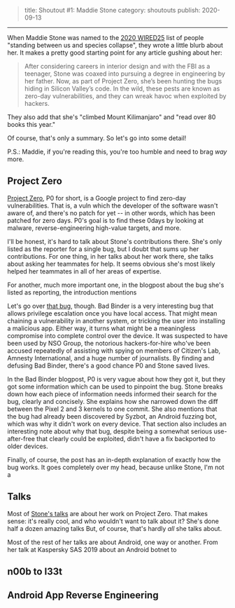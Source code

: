 > title: Shoutout #1: Maddie Stone
> category: shoutouts
> publish: 2020-09-13
---

When Maddie Stone was named to the [2020 WIRED25][2020WIRED25] list of people "standing between us and species collapse", they wrote a little blurb about her.
It makes a pretty good starting point for any article gushing about her:

> After ­considering­ careers in interior design and with the FBI as a teenager, Stone was coaxed into pursuing a degree in engineering by her father.
> Now, as part of Project Zero, she’s been hunting the bugs hiding in Silicon ­Valley’s code.
> In the wild, these pests are known as zero-day vulnerabilities, and they can wreak havoc when exploited by hackers.

They also add that she's "climbed Mount Kilimanjaro" and "read over 80 books this year."

Of course, that's only a summary.
So let's go into some detail!

P.S.: Maddie, if you're reading this, you're too humble and need to brag _way_ more.

## Project Zero

[Project Zero], P0 for short, is a Google project to find zero-day vulnerabilities.
That is, a vuln which the developer of the software wasn't aware of, and there's no patch for yet -- in other words, which has been patched for zero days.
P0's goal is to find these 0days by looking at malware, reverse-engineering high-value targets, and more.

I'll be honest, it's hard to talk about Stone's contributions there.
She's only listed as the reporter for a single bug, but I doubt that sums up her contributions.
For one thing, in her talks about her work there, she talks about asking her teammates for help.
It seems obvious she's most likely helped her teammates in all of her areas of expertise.

For another, much more important one, in the blogpost about the bug she's listed as reporting, the introduction mentions 

Let's go over [that bug], though.
Bad Binder is a very interesting bug that allows privilege escalation once you have local access.
That might mean chaining a vulnerability in another system, or tricking the user into installing a malicious app.
Either way, it turns what might be a meaningless compromise into complete control over the device.
It was suspected to have been used by NSO Group, the notorious hackers-for-hire who've been accused repeatedly of assisting with spying on members of Citizen's Lab, Amnesty International, and a huge number of journalists.
By finding and defusing Bad Binder, there's a good chance P0 and Stone saved lives.

In the Bad Binder blogpost, P0 is very vague about how they got it, but they got some information which can be used to pinpoint the bug.
Stone breaks down how each piece of information needs informed their search for the bug, clearly and concisely.
She explains how she narrowed down the diff between the Pixel 2 and 3 kernels to one commit.
She also mentions that the bug had already been discovered by Syzbot, an Android fuzzing bot, which was why it didn't work on every device.
That section also includes an interesting note about why that bug, despite being a somewhat serious use-after-free that clearly could be exploited, didn't have a fix backported to older devices.

Finally, of course, the post has an in-depth explanation of exactly how the bug works.
It goes completely over my head, because unlike Stone, I'm not a 

## Talks

Most of [Stone's talks][talks] are about her work on Project Zero.
That makes sense: it's really cool, and who wouldn't want to talk about it?
She's done half a dozen amazing talks 
But, of course, that's hardly _all_ she talks about.

Most of the rest of her talks are about Android, one way or another.
From her talk at Kaspersky SAS 2019 about an Android botnet to 

## n00b to l33t

## Android App Reverse Engineering

  [2020WIRED25]: https://www.wired.com/story/wired25-2020-people-making-things-better
  [Project Zero]: https://googleprojectzero.blogspot.com/
  [that bug]: https://googleprojectzero.blogspot.com/2019/11/bad-binder-android-in-wild-exploit.html
  [talks]: https://ragingrock.com/pages/speaking.html
